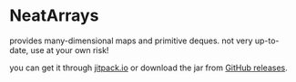 # NeatArrays
provides many-dimensional maps and primitive deques. not very up-to-date, use at your own risk!

you can get it through [jitpack.io](https://jitpack.io/#uwx/NeatArrays/-SNAPSHOT) or download the jar from [GitHub releases](https://github.com/uwx/NeatArrays/releases).
